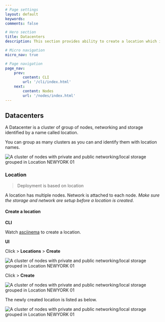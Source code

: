 ```yaml
---
# Page settings
layout: default
keywords:
comments: false

# Hero section
title: Datacenters
description: This section provides ability to create a location which is a grouping inside a datacenter.

# Micro navigation
micro_nav: true

# Page navigation
page_nav:
    prev:
        content: CLI
        url: '/cli/index.html'
    next:
        content: Nodes
        url: '/nodes/index.html'
---
```



## Datacenters

A Datacenter is a cluster of group of nodes, networking and storage identified by a name called location. 

You can group as many clusters as you can and identify them with location names.

![A cluster of nodes with private and public networking/local storage grouped in Location NEWYORK 01](/docs/doks-theme/assets/images/infra/RIO_OS_Datacenter.png)



### Location

> Deployment is based on location


A location has multiple nodes. Network is attached to each node. *Make sure the storage and network are setup before a location is created*.

#### Create a location

**CLI**

Watch [asciinema](/docs/cli) to create a location.

**UI**

Click > **Locations** > **Create**

![A cluster of nodes with private and public networking/local storage grouped in Location NEWYORK 01](/docs/doks-theme/assets/images/infra/create_location.png)


Click > **Create**


![A cluster of nodes with private and public networking/local storage grouped in Location NEWYORK 01](/docs/doks-theme/assets/images/infra/create_location.png)


The newly created location is listed as below.

![A cluster of nodes with private and public networking/local storage grouped in Location NEWYORK 01](/docs/doks-theme/assets/images/infra/create_location_done.png)
